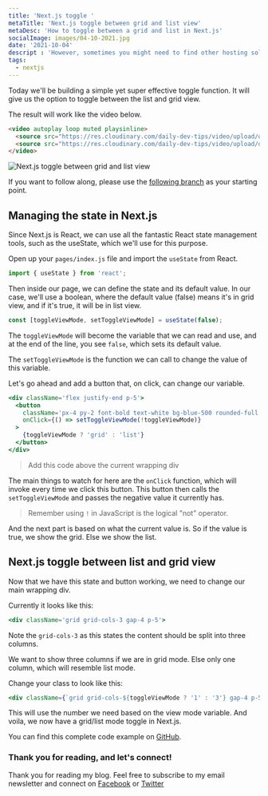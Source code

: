 ```yaml
---
title: 'Next.js toggle '
metaTitle: 'Next.js toggle between grid and list view'
metaDesc: 'How to toggle between a grid and list in Next.js'
socialImage: images/04-10-2021.jpg
date: '2021-10-04'
descript : 'However, sometimes you might need to find other hosting solutions for your Next.js application.Twe want.imes you might need to find other hosting solutions for your Next.js application.Twe wanimes you might need to find other hosting solutions for your Next.js application.Twe wanimes you might need to find other hosting solutions for your Next.js application.Twe wanimes you might need to find other hosting solutions for your Next.js application.Twe wanimes you might need to find other hosting solutions for your Next.js application.Twe wanimes you might need to find other hosting solutions for your Next.js application.Twe wan'
tags:
  - nextjs
---
```


Today we'll be building a simple yet super effective toggle function.
It will give us the option to toggle between the list and grid view.

The result will work like the video below.


```html
<video autoplay loop muted playsinline>
  <source src="https://res.cloudinary.com/daily-dev-tips/video/upload/q_auto/gridlist_nkhwm4.webm" type="video/webm" />
  <source src="https://res.cloudinary.com/daily-dev-tips/video/upload/q_auto/gridlist_xdrt8a.mp4" type="video/mp4" />
</video>
```
![Next.js toggle between grid and list view](https://cdn.hashnode.com/res/hashnode/image/upload/v1632638811731/wTlld_S4d.gif) 

If you want to follow along, please use the [following branch](https://github.com/rebelchris/next-tailwind/tree/active-link) as your starting point.

## Managing the state in Next.js

Since Next.js is React, we can use all the fantastic React state management tools, such as the useState, which we'll use for this purpose.

Open up your `pages/index.js` file and import the `useState` from React.

```js
import { useState } from 'react';
```

Then inside our page, we can define the state and its default value.
In our case, we'll use a boolean, where the default value (false) means it's in grid view, and if it's true, it will be in list view.

```js
const [toggleViewMode, setToggleViewMode] = useState(false);
```

The `toggleViewMode` will become the variable that we can read and use, and at the end of the line, you see `false`, which sets its default value.

The `setToggleViewMode` is the function we can call to change the value of this variable.

Let's go ahead and add a button that, on click, can change our variable.

```jsx
<div className='flex justify-end p-5'>
  <button
    className='px-4 py-2 font-bold text-white bg-blue-500 rounded-full hover:bg-blue-700'
    onClick={() => setToggleViewMode(!toggleViewMode)}
  >
    {toggleViewMode ? 'grid' : 'list'}
  </button>
</div>
```

> Add this code above the current wrapping div

The main things to watch for here are the `onClick` function, which will invoke every time we click this button. This button then calls the `setToggleViewMode` and passes the negative value it currently has.

> Remember using `!` in JavaScript is the logical "not" operator.

And the next part is based on what the current value is.
So if the value is true, we show the grid. Else we show the list.

## Next.js toggle between list and grid view

Now that we have this state and button working, we need to change our main wrapping div.

Currently it looks like this:

```jsx
<div className='grid grid-cols-3 gap-4 p-5'>
```

Note the `grid-cols-3` as this states the content should be split into three columns.

We want to show three columns if we are in grid mode. Else only one column, which will resemble list mode.

Change your class to look like this:

```jsx
<div className={`grid grid-cols-${toggleViewMode ? '1' : '3'} gap-4 p-5`}>
```

This will use the number we need based on the view mode variable.
And voila, we now have a grid/list mode toggle in Next.js.

You can find this complete code example on [GitHub](https://github.com/rebelchris/next-tailwind/tree/grid-list-mode).

### Thank you for reading, and let's connect!

Thank you for reading my blog. Feel free to subscribe to my email newsletter and connect on [Facebook](https://www.facebook.com/DailyDevTipsBlog) or [Twitter](https://twitter.com/DailyDevTips1)
